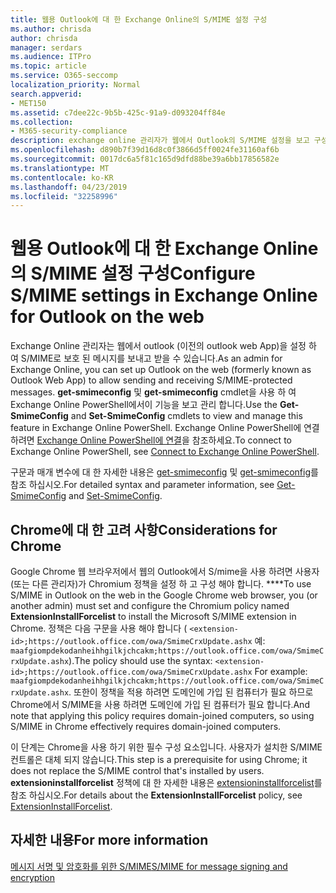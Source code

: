 ```yaml
---
title: 웹용 Outlook에 대 한 Exchange Online의 S/MIME 설정 구성
ms.author: chrisda
author: chrisda
manager: serdars
ms.audience: ITPro
ms.topic: article
ms.service: O365-seccomp
localization_priority: Normal
search.appverid:
- MET150
ms.assetid: c7dee22c-9b5b-425c-91a9-d093204ff84e
ms.collection:
- M365-security-compliance
description: exchange online 관리자가 웹에서 Outlook의 S/MIME 설정을 보고 구성 하기 위해 수행 해야 하는 작업에 대 한 간략 한 설명입니다.
ms.openlocfilehash: d890b7f39d16d8c0f3866d5ff0024fe31160af6b
ms.sourcegitcommit: 0017dc6a5f81c165d9dfd88be39a6bb17856582e
ms.translationtype: MT
ms.contentlocale: ko-KR
ms.lasthandoff: 04/23/2019
ms.locfileid: "32258996"
---
```

# <a name="configure-smime-settings-in-exchange-online-for-outlook-on-the-web"></a><span data-ttu-id="5d50f-103">웹용 Outlook에 대 한 Exchange Online의 S/MIME 설정 구성</span><span class="sxs-lookup"><span data-stu-id="5d50f-103">Configure S/MIME settings in Exchange Online for Outlook on the web</span></span>

<span data-ttu-id="5d50f-104">Exchange Online 관리자는 웹에서 outlook (이전의 outlook web App)을 설정 하 여 S/MIME로 보호 된 메시지를 보내고 받을 수 있습니다.</span><span class="sxs-lookup"><span data-stu-id="5d50f-104">As an admin for Exchange Online, you can set up Outlook on the web (formerly known as Outlook Web App) to allow sending and receiving S/MIME-protected messages.</span></span> <span data-ttu-id="5d50f-105">**get-smimeconfig** 및 **get-smimeconfig** cmdlet을 사용 하 여 Exchange Online PowerShell에서이 기능을 보고 관리 합니다.</span><span class="sxs-lookup"><span data-stu-id="5d50f-105">Use the **Get-SmimeConfig** and **Set-SmimeConfig** cmdlets to view and manage this feature in Exchange Online PowerShell.</span></span> <span data-ttu-id="5d50f-106">Exchange Online PowerShell에 연결하려면 [Exchange Online PowerShell에 연결](https://go.microsoft.com/fwlink/p/?linkid=396554)을 참조하세요.</span><span class="sxs-lookup"><span data-stu-id="5d50f-106">To connect to Exchange Online PowerShell, see [Connect to Exchange Online PowerShell](https://go.microsoft.com/fwlink/p/?linkid=396554).</span></span>

<span data-ttu-id="5d50f-107">구문과 매개 변수에 대 한 자세한 내용은 [get-smimeconfig](http://technet.microsoft.com/library/4b29fa89-0840-4fe9-8885-019fcef2e02b.aspx) 및 [get-smimeconfig](http://technet.microsoft.com/library/de357ce0-8143-4c36-8032-026292fc63f0.aspx)를 참조 하십시오.</span><span class="sxs-lookup"><span data-stu-id="5d50f-107">For detailed syntax and parameter information, see [Get-SmimeConfig](http://technet.microsoft.com/library/4b29fa89-0840-4fe9-8885-019fcef2e02b.aspx) and [Set-SmimeConfig](http://technet.microsoft.com/library/de357ce0-8143-4c36-8032-026292fc63f0.aspx).</span></span>

## <a name="considerations-for-chrome"></a><span data-ttu-id="5d50f-108">Chrome에 대 한 고려 사항</span><span class="sxs-lookup"><span data-stu-id="5d50f-108">Considerations for Chrome</span></span>

<span data-ttu-id="5d50f-109">Google Chrome 웹 브라우저에서 웹의 Outlook에서 S/mime을 사용 하려면 사용자 (또는 다른 관리자)가 Chromium 정책을 설정 하 고 구성 해야 합니다. \*\*\*\*</span><span class="sxs-lookup"><span data-stu-id="5d50f-109">To use S/MIME in Outlook on the web in the Google Chrome web browser, you (or another admin) must set and configure the Chromium policy named **ExtensionInstallForcelist** to install the Microsoft S/MIME extension in Chrome.</span></span> <span data-ttu-id="5d50f-110">정책은 다음 구문을 사용 해야 합니다 ( `<extension-id>;https://outlook.office.com/owa/SmimeCrxUpdate.ashx` 예: `maafgiompdekodanheihhgilkjchcakm;https://outlook.office.com/owa/SmimeCrxUpdate.ashx`).</span><span class="sxs-lookup"><span data-stu-id="5d50f-110">The policy should use the syntax: `<extension-id>;https://outlook.office.com/owa/SmimeCrxUpdate.ashx` For example: `maafgiompdekodanheihhgilkjchcakm;https://outlook.office.com/owa/SmimeCrxUpdate.ashx`.</span></span> <span data-ttu-id="5d50f-111">또한이 정책을 적용 하려면 도메인에 가입 된 컴퓨터가 필요 하므로 Chrome에서 S/MIME을 사용 하려면 도메인에 가입 된 컴퓨터가 필요 합니다.</span><span class="sxs-lookup"><span data-stu-id="5d50f-111">And note that applying this policy requires domain-joined computers, so using S/MIME in Chrome effectively requires domain-joined computers.</span></span>

<span data-ttu-id="5d50f-112">이 단계는 Chrome을 사용 하기 위한 필수 구성 요소입니다. 사용자가 설치한 S/MIME 컨트롤은 대체 되지 않습니다.</span><span class="sxs-lookup"><span data-stu-id="5d50f-112">This step is a prerequisite for using Chrome; it does not replace the S/MIME control that's installed by users.</span></span> <span data-ttu-id="5d50f-113">**extensioninstallforcelist** 정책에 대 한 자세한 내용은 [extensioninstallforcelist](http://dev.chromium.org/administrators/policy-list-3#ExtensionInstallForcelist)를 참조 하십시오.</span><span class="sxs-lookup"><span data-stu-id="5d50f-113">For details about the **ExtensionInstallForcelist** policy, see [ExtensionInstallForcelist](http://dev.chromium.org/administrators/policy-list-3#ExtensionInstallForcelist).</span></span>

## <a name="for-more-information"></a><span data-ttu-id="5d50f-114">자세한 내용</span><span class="sxs-lookup"><span data-stu-id="5d50f-114">For more information</span></span>

[<span data-ttu-id="5d50f-115">메시지 서명 및 암호화를 위한 S/MIME</span><span class="sxs-lookup"><span data-stu-id="5d50f-115">S/MIME for message signing and encryption</span></span>](s-mime-for-message-signing-and-encryption.md)
